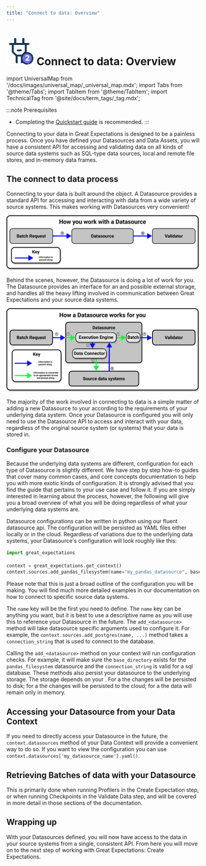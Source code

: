 ```yaml
---
title: "Connect to data: Overview"
---
```

# [![Connect to data icon](../../images/universal_map/Outlet-active.png)](./connect_to_data_overview.md) Connect to data: Overview 

import UniversalMap from '/docs/images/universal_map/_universal_map.mdx';
import Tabs from '@theme/Tabs';
import TabItem from '@theme/TabItem';
import TechnicalTag from '@site/docs/term_tags/_tag.mdx';

<!--Use 'inactive' or 'active' to indicate which Universal Map steps this term has a use case within.-->

<UniversalMap setup='inactive' connect='active' create='inactive' validate='inactive'/>

<!-- Only keep one of the 'To best understand this document' lines.  For processes like the Universal Map steps, use the first one.  For processes like the Architecture Reviews, use the second one. -->

:::note Prerequisites
- Completing the [Quickstart guide](tutorials/quickstart/quickstart.md) is recommended.
:::
	
Connecting to your data in Great Expectations is designed to be a painless process.  Once you have defined your Datasources and Data Assets, you will have a consistent API for accessing and validating data on all kinds of source data systems such as SQL-type data sources, local and remote file stores, and in-memory data frames.

## The connect to data process

<!-- Brief outline of what the process entails.  -->

Connecting to your data is built around the <TechnicalTag tag="datasource" text="Datasource" /> object.  A Datasource provides a standard API for accessing and interacting with data from a wide variety of source systems. This makes working with Datasources very convenient!

![How you work with a Datasource](../../images/universal_map/overviews/you_work_with_datasource.png)
  
Behind the scenes, however, the Datasource is doing a lot of work for you.  The Datasource provides an interface for an <TechnicalTag tag="execution_engine" text="Execution Engine" /> and possible external storage, and handles all the heavy lifting involved in communication between Great Expectations and your source data systems.

![How a Datasource works for you](../../images/universal_map/overviews/datasource_works_for_you.png)

The majority of the work involved in connecting to data is a simple matter of adding a new Datasource to your <TechnicalTag tag="data_context" text="Data Context" /> according to the requirements of your underlying data system.  Once your Datasource is configured you will only need to use the Datasource API to access and interact with your data, regardless of the original source system (or systems) that your data is stored in.

<!-- The following subsections should be repeated as necessary.  They should give a high level map of the things that need to be done or optionally can be done in this process, preferably in the order that they should be addressed (assuming there is one). If the process crosses multiple steps of the Universal Map, use the <SetupHeader> <ConnectHeader> <CreateHeader> and <ValidateHeader> tags to indicate which Universal Map step the subsections fall under. -->

### Configure your Datasource

Because the underlying data systems are different, configuration for each type of Datasource is slightly different.  We have step by step how-to guides that cover many common cases, and core concepts documentation to help you with more exotic kinds of configuration.  It is strongly advised that you find the guide that pertains to your use case and follow it.  If you are simply interested in learning about the process, however, the following will give you a broad overview of what you will be doing regardless of what your underlying data systems are.

Datasource configurations can be written in python using our fluent datasource api. The configuration will be persisted as YAML files either locally or in the cloud.  Regardless of variations due to the underlying data systems, your Datasource's configuration will look roughly like this:

```python
import great_expectations

context = great_expectations.get_context()
context.sources.add_pandas_filesystem(name="my_pandas_datasource", base_directory="path/to/data", ...)
```

Please note that this is just a broad outline of the configuration you will be making.  You will find much more detailed examples in our documentation on how to connect to specific source data systems.

The `name` key will be the first you need to define.  The `name` key can be anything you want, but it is best to use a descriptive name as you will use this to reference your Datasource in the future.
The `add_<datasource>` method will take datasource specific arguments used to configure it. For example, the `context.sources.add_postgres(name, ...)` method takes a `connection_string` that is used to connect to the database.

Calling the `add_<datasource>` method on your context will run configuration checks. For example, it will make sure the `base_directory` exists for the `pandas_filesystem` datasource and the `connection_string` is valid for a sql database.
These methods also persist your datasource to the underlying storage. The storage depends on your <TechnicalTag tag="data_context" text="Data Context" />. 
For a <TechnicalTag tag="file_data_context" text="File Data Context" /> the changes will be persisted to disk; 
for a <TechnicalTag tag="cloud_data_context" text="Cloud Data Context" /> the changes will be persisted to the cloud;
for a <TechnicalTag tag="ephemeral_data_context" text="Ephemeral Data Context" /> the data will remain only in memory.

## Accessing your Datasource from your Data Context

If you need to directly access your Datasource in the future, the `context.datasources` method of your Data Context will provide a convenient way to do so.
If you want to view the configuration you can use `context.datasources['my_datasource_name'].yaml()`.

## Retrieving Batches of data with your Datasource

This is primarily done when running Profilers in the Create Expectation step, or when running Checkpoints in the Validate Data step, and will be covered in more detail in those sections of the documentation.

## Wrapping up

<!-- This section is essentially a victory lap.  It should reiterate what they have accomplished/are now capable of doing.  If there is a next process (such as the universal map steps) this should state that the reader is now ready to move on to it. -->

With your Datasources defined, you will now have access to the data in your source systems from a single, consistent API.  From here you will move on to the next step of working with Great Expectations: Create Expectations.